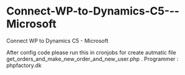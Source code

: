 # Connect-WP-to-Dynamics-C5---Microsoft
Connect WP to Dynamics C5 - Microsoft

After config code please run this in cronjobs for create autmatic file
get_orders_and_make_new_order_and_new_user.php
.
Programmer : phpfactory.dk
